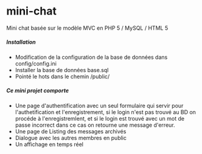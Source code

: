 # mini-chat

Mini chat basée sur le modèle MVC en PHP 5 / MySQL / HTML 5



<h5>Installation</h5>
<ul>
<li>Modification de la configuration de la base de données dans config/config.ini</li>
<li>Installer la base de données base.sql</li>
<li>Pointé le hots dans le chemin /public/</li>
</ul>


<h5>Ce mini projet comporte</h5>
<ul>
<li>Une page d'authentification avec un seul formulaire qui servir pour l'authetification et l'enregistrement, si le login n'est pas trouvé au BD on procéde à l'enregistremlent, et si le login est trouvé avec un mot de passe incorrect dans ce cas on retourne une message d'erreur.</li>
<li>Une page de Listing des messages archivés</li>
<li>Dialogue avec les autres membres en public</li>
<li>Un affichage en temps réel</li>
</ul>

